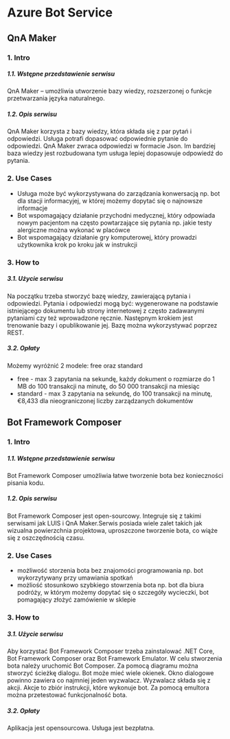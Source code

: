 # Azure Bot Service

## QnA Maker
### 1. Intro
##### 1.1. Wstępne przedstawienie serwisu
QnA Maker – umożliwia utworzenie bazy wiedzy, rozszerzonej o funkcje przetwarzania języka naturalnego.

##### 1.2. Opis serwisu
QnA Maker korzysta z bazy wiedzy, która składa się z par pytań i odpowiedzi. Usługa potrafi dopasować odpowiednie pytanie do odpowiedzi. QnA Maker zwraca odpowiedzi w formacie Json. Im bardziej baza wiedzy jest rozbudowana tym usługa lepiej dopasowuje odpowiedź do pytania.  

### 2. Use Cases
* Usługa może być wykorzystywana do zarządzania konwersacją np. bot dla stacji informacyjej, w której możemy dopytać się o najnowsze informacje
* Bot wspomagający działanie przychodni medycznej, który odpowiada nowym pacjentom na często powtarzające się pytania np. jakie testy alergiczne można wykonać w placówce
* Bot wspomagający działanie gry komputerowej, który prowadzi użytkownika krok po kroku jak w instrukcji


### 3. How to
##### 3.1. Użycie serwisu
Na początku trzeba stworzyć bazę wiedzy, zawierającą pytania i odpowiedzi. Pytania i odpowiedzi mogą być: wygenerowane na podstawie istniejącego dokumentu lub strony internetowej z często zadawanymi pytaniami czy też wprowadzone ręcznie. Następnym krokiem jest trenowanie bazy i opublikowanie jej. Bazę można wykorzystywać poprzez REST. 
##### 3.2. Opłaty
Możemy wyróżnić 2 modele: free oraz standard <br/>
* free - max 3 zapytania na sekundę, każdy dokument o rozmiarze do 1 MB do 100 transakcji na minutę, do 50 000 transakcji na miesiąc <br/>
* standard - max 3 zapytania na sekundę, do 100 transakcji na minutę, €8,433 dla nieograniczonej liczby zarządzanych dokumentów<br/>


## Bot Framework Composer

### 1. Intro
##### 1.1. Wstępne przedstawienie serwisu
Bot Framework Composer umożliwia łatwe tworzenie bota bez konieczności pisania kodu.
##### 1.2. Opis serwisu
Bot Framework Composer jest open-sourcowy. Integruje się z takimi serwisami jak LUIS i QnA Maker.Serwis posiada wiele zalet takich jak  wizualna powierzchnia projektowa, uproszczone tworzenie bota, co wiąże się z oszczędnością czasu. 

### 2. Use Cases
* możliwość storzenia bota bez znajomości programowania np. bot wykorzytywany przy umawiania spotkań
* możliość stosunkowo szybkiego stowrzenia bota np. bot dla biura podróży, w którym możemy dopytać się o szczegóły wycieczki, bot pomagający złożyć zamówienie w sklepie

### 3. How to
##### 3.1. Użycie serwisu
Aby korzystać Bot Framework Composer trzeba zainstalować  .NET Core, Bot Framework Composer oraz Bot Framework Emulator. W celu stworzenia bota należy uruchomić Bot Composer. Za pomocą diagramu można stworzyć ścieżkę dialogu. Bot może mieć wiele okienek. Okno dialogowe powinno zawiera co najmniej jeden wyzwalacz. Wyzwalacz składa się z akcji. Akcje to zbiór instrukcji, które wykonuje bot. Za pomocą emultora można przetestować funkcjonalność bota. 

##### 3.2. Opłaty
Aplikacja jest opensourcowa. Usługa jest bezpłatna.
